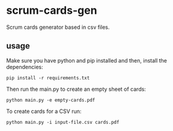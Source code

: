 scrum-cards-gen
===============
Scrum cards generator based in csv files.

usage
-----

Make sure you have python and pip installed and then, install the dependencies:

    pip install -r requirements.txt

Then run the main.py to create an empty sheet of cards:

    python main.py -e empty-cards.pdf

To create cards for a CSV run:

    python main.py -i input-file.csv cards.pdf
